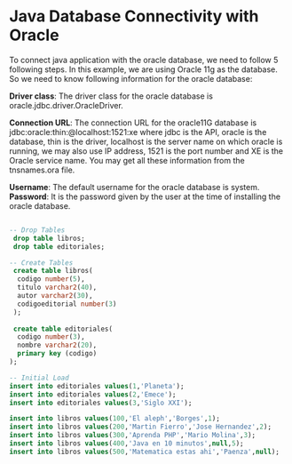 # Java Database Connectivity with Oracle

To connect java application with the oracle database, we need to follow 5 following steps. In this example, we are using Oracle 11g as the database. So we need to know following information for the oracle database:

**Driver class**: The driver class for the oracle database is oracle.jdbc.driver.OracleDriver.

**Connection URL**: The connection URL for the oracle11G database is jdbc:oracle:thin:@localhost:1521:xe where jdbc is the API, oracle is the database, thin is the driver, localhost is the server name on which oracle is running, we may also use IP address, 1521 is the port number and XE is the Oracle service name. You may get all these information from the tnsnames.ora file.

**Username**: The default username for the oracle database is system.
**Password**: It is the password given by the user at the time of installing the oracle database.

```sql

-- Drop Tables
 drop table libros;
 drop table editoriales;

-- Create Tables
 create table libros(
  codigo number(5),
  titulo varchar2(40),
  autor varchar2(30),
  codigoeditorial number(3)
 );
 
 create table editoriales(
  codigo number(3),
  nombre varchar2(20),
  primary key (codigo)
);

-- Initial Load
insert into editoriales values(1,'Planeta');
insert into editoriales values(2,'Emece');
insert into editoriales values(3,'Siglo XXI');

insert into libros values(100,'El aleph','Borges',1);
insert into libros values(200,'Martin Fierro','Jose Hernandez',2);
insert into libros values(300,'Aprenda PHP','Mario Molina',3);
insert into libros values(400,'Java en 10 minutos',null,5);
insert into libros values(500,'Matematica estas ahi','Paenza',null);

```
